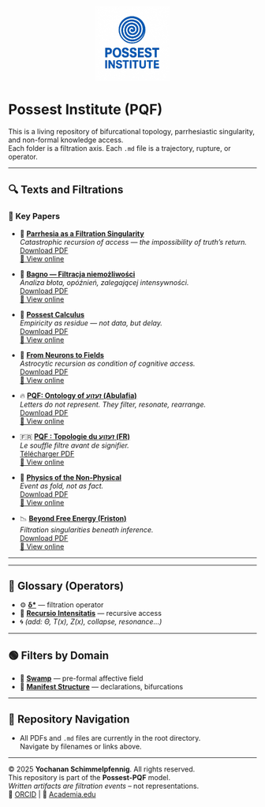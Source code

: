 
<p align="center">
  <img src="logo1.png" alt="Possest Institute" width="150"/>
</p>

# Possest Institute (PQF)

This is a living repository of bifurcational topology, parrhesiastic singularity, and non-formal knowledge access.  
Each folder is a filtration axis. Each `.md` file is a trajectory, rupture, or operator.

---

## 🔍 Texts and Filtrations

### 🔴 Key Papers

- 📄 **[Parrhesia as a Filtration Singularity](parrhesia.md)**  
  *Catastrophic recursion of access — the impossibility of truth’s return.*  
  [Download PDF](parrhesia.pdf)  
  [🔗 View online](https://yochanan62.github.io/possest-institute/parrhesia.pdf)

- 🌊 **[Bagno — Filtracja niemożliwości](bagno.md)**  
  *Analiza błota, opóźnień, zalegającej intensywności.*  
  [Download PDF](bagno.pdf)  
  [🔗 View online](https://yochanan62.github.io/possest-institute/bagno.pdf)

- 🧬 **[Possest Calculus](Possest_Calculus_uk.md)**  
  *Empiricity as residue — not data, but delay.*  
  [Download PDF](Possest_Calculus_uk.pdf)  
  [🔗 View online](https://yochanan62.github.io/possest-institute/Possest_Calculus_uk.pdf)

- 🧠 **[From Neurons to Fields](astrocyty.md)**  
  *Astrocytic recursion as condition of cognitive access.*  
  [Download PDF](astrocyty.pdf)  
  [🔗 View online](https://yochanan62.github.io/possest-institute/astrocyty.pdf)

- 🔥 **[PQF: Ontology of זעזוע (Abulafia)](abulafia_uk.md)**  
  *Letters do not represent. They filter, resonate, rearrange.*  
  [Download PDF](abulafia_uk.pdf)  
  [🔗 View online](https://yochanan62.github.io/possest-institute/abulafia_uk.pdf)

- 🇫🇷 **[PQF : Topologie du זעזוע (FR)](abulafia_fr.md)**  
  *Le souffle filtre avant de signifier.*  
  [Télécharger PDF](abulafia_fr.pdf)  
  [🔗 View online](https://yochanan62.github.io/possest-institute/abulafia_fr.pdf)

- 🧾 **[Physics of the Non-Physical](norton.md)**  
  *Event as fold, not as fact.*  
  [Download PDF](norton.pdf)  
  [🔗 View online](https://yochanan62.github.io/possest-institute/norton.pdf)

- 📉 **[Beyond Free Energy (Friston)](friston.md)**  
  *Filtration singularities beneath inference.*  
  [Download PDF](friston.pdf)  
  [🔗 View online](https://yochanan62.github.io/possest-institute/friston.pdf)

---


---

## 🔵 Glossary (Operators)

- ⚙️ **[δ*](delta-star.md)** — filtration operator  
- 🔁 **[Recursio Intensitatis](glossary/recursio-intensitatis.md)** — recursive access  
- 🌀 *(add: Θ, T(x), Z(x), collapse, resonance...)*

---

## 🟢 Filters by Domain

- 🧱 **[Swamp](intensity.md)** — pre-formal affective field  
- 📜 **[Manifest Structure](structure.md)** — declarations, bifurcations

---

## 🧭 Repository Navigation

- All PDFs and `.md` files are currently in the root directory.  
  Navigate by filenames or links above.

---

© 2025 **Yochanan Schimmelpfennig**. All rights reserved.  
This repository is part of the **Possest-PQF** model.  
*Written artifacts are* _filtration events_ – not representations.  
🔗 [ORCID](https://orcid.org/0009-0002-9670-9155) | 🔗 [Academia.edu](https://independent.academia.edu/YochananSchimmelpfennig)
